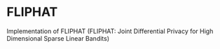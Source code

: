 # FLIPHAT
Implementation of FLIPHAT (FLIPHAT: Joint Differential Privacy for High Dimensional Sparse Linear Bandits) 
